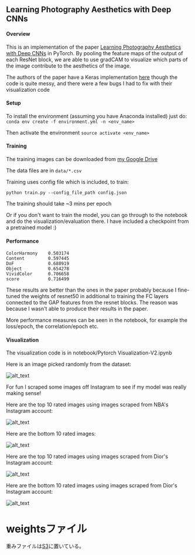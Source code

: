 ## Learning Photography Aesthetics with Deep CNNs

#### Overview

This is an implementation of the paper [Learning Photography Aesthetics with Deep CNNs](https://arxiv.org/pdf/1707.03981.pdf)
in PyTorch.
By pooling the feature maps of the output of each ResNet block, we are able to use
gradCAM to visualize which parts of the image contribute to the aesthetics of the image.

The authors of the paper have a Keras implementation [here](https://github.com/gautamMalu/Aesthetic_attributes_maps) though the code is 
quite messy, and there were a few bugs I had to fix with their visualization code

#### Setup

To install the environment (assuming you have Anaconda installed) just do:
```conda env create -f environment.yml -n <env_name>```

Then activate the environment
```source activate <env_name>```

#### Training

The training images can be downloaded from [my Google Drive](https://drive.google.com/open?id=1YoffIa2sukWea5ITq4vPKTe_mv-Ra4df)

The data files are in `data/*.csv`

Training uses config file which is included, to train:

```python train.py --config_file_path config.json```

The training should take ~3 mins per epoch


Or if you don't want to train the model, you can go through to the notebook and do the visualization/evaluation there.
I have included a checkpoint from a pretrained model :)

#### Performance
```angular2html
ColorHarmony    0.503174
Content         0.597445
DoF             0.688919
Object          0.654278
VividColor      0.706658
score           0.716499
```

These results are better than the ones in the paper probably because I fine-tuned the weights of resnet50 in additional 
to training the FC layers connected to the GAP features from the resnet blocks. The reason was because I wasn't able to 
produce their results in the paper.

More performance measures can be seen in the notebook, for example the loss/epoch, the correlation/epoch etc.
#### Visualization 
The visualization code is in notebook/Pytorch Visualization-V2.ipynb

Here is an image picked randomly from the dataset:

[image1]: ./README_images/test_visualization.png

![alt_text][image1]

For fun I scraped some images off Instagram to see if my model was really making sense!

Here are the top 10 rated images using images scraped from NBA's Instagram account:

[image2]: ./README_images/nba_top_10.png

![alt_text][image2]

Here are the bottom 10 rated images:

[image3]: ./README_images/nba_bottom_10.png

![alt_text][image3]

Here are the top 10 rated images using images scraped from Dior's Instagram account:

[image4]: ./README_images/dior_top_10.png

![alt_text][image4]


Here are the bottom 10 rated images using images scraped from Dior's Instagram account:

[image5]: ./README_images/dior_bottom_10.png

![alt_text][image5]


# weightsファイル
重みファイルは[S3](https://s3.console.aws.amazon.com/s3/buckets/air-process-deep-photo-aesthetics?region=ap-northeast-1&tab=objects)に置いている。
